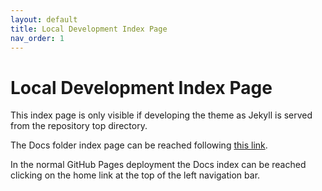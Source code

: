 ```yaml
---
layout: default
title: Local Development Index Page
nav_order: 1
---
```


# Local Development Index Page

This index page is only visible if developing the theme as Jekyll is served
from the repository top directory.

The Docs folder index page can be reached following
[this link](docs/index.html).

In the normal GitHub Pages deployment the Docs index can be reached clicking
on the home link at the top of the left navigation bar.
